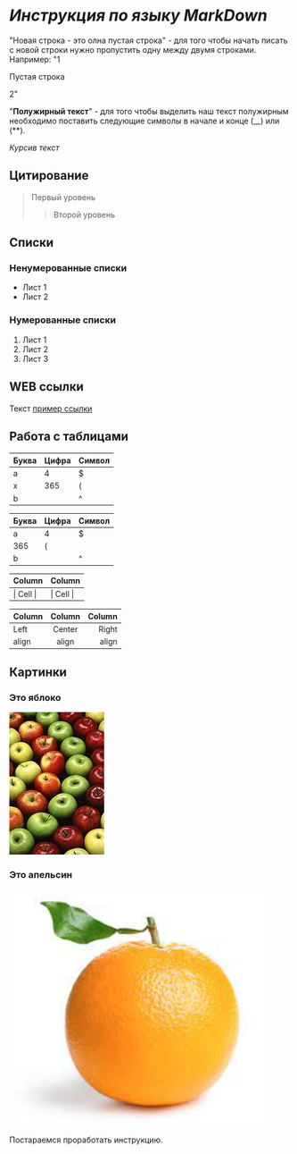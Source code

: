 # _Инструкция по языку MarkDown_

"Новая строка - это олна пустая строка" - для того чтобы начать писать с новой строки нужно пропустить одну между двумя строками. Например: 
"1

Пустая строка

2"

 "**Полужирный текст**" - для того чтобы выделить наш текст полужирным необходимо поставить следующие символы в начале и конце (__) или (**).



*Курсив текст*

## Цитирование
> Первый уровень
>> Второй уровень

## Списки
### Ненумерованные списки
* Лист 1
* Лист 2
### Нумерованные списки
1. Лист 1
2. Лист 2
3. Лист 3

## WEB ссылки
Текст [пример ссылки](http.example.com "Всплывающая подсказка")

## Работа с таблицами

Буква | Цифра | Символ
------ | ------|----------
a      | 4     | $
x      | 365    | (
b      |       | ^  

Буква|Цифра|Символ
---|---|---
a|4|$
 |365|(
b| |^  

Column | Column
------ | ------
\| Cell \|| \| Cell \|  


Column | Column | Column
:----- | :----: | -----:
Left   | Center | Right
align  | align  | align

## Картинки

### Это яблоко

![apple](apple.jpg)

### Это апельсин

![orange](orange.png) 

Постараемся проработать инструкцию.